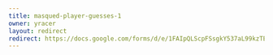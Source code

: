 ```yaml
---
title: masqued-player-guesses-1
owner: yracer
layout: redirect
redirect: https://docs.google.com/forms/d/e/1FAIpQLScpFSsgkY537aL99kzTEXAtDv07BKaOpS5d3upBBgQzNmqy3Q/viewform?usp=dialog
---
```

